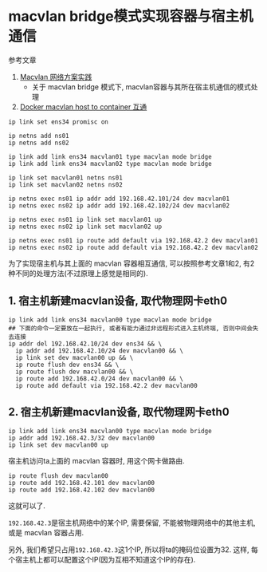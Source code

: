 # macvlan bridge模式实现容器与宿主机通信

参考文章

1. [Macvlan 网络方案实践](https://cloud.tencent.com/developer/article/1495218)
    - 关于 macvlan bridge 模式下, macvlan容器与其所在宿主机通信的模式处理
2. [Docker macvlan host to container 互通](https://www.jianshu.com/p/680fad14a947)

```
ip link set ens34 promisc on

ip netns add ns01
ip netns add ns02

ip link add link ens34 macvlan01 type macvlan mode bridge
ip link add link ens34 macvlan02 type macvlan mode bridge

ip link set macvlan01 netns ns01
ip link set macvlan02 netns ns02

ip netns exec ns01 ip addr add 192.168.42.101/24 dev macvlan01
ip netns exec ns02 ip addr add 192.168.42.102/24 dev macvlan02

ip netns exec ns01 ip link set macvlan01 up
ip netns exec ns02 ip link set macvlan02 up

ip netns exec ns01 ip route add default via 192.168.42.2 dev macvlan01
ip netns exec ns02 ip route add default via 192.168.42.2 dev macvlan02
```

为了实现宿主机与其上面的 macvlan 容器相互通信, 可以按照参考文章1和2, 有2种不同的处理方法(不过原理上感觉是相同的).

## 1. 宿主机新建macvlan设备, 取代物理网卡eth0

```
ip link add link ens34 macvlan00 type macvlan mode bridge
## 下面的命令一定要放在一起执行, 或者有能力通过非远程形式进入主机终端, 否则中间会失去连接
ip addr del 192.168.42.10/24 dev ens34 && \
  ip addr add 192.168.42.10/24 dev macvlan00 && \
  ip link set dev macvlan00 up && \
  ip route flush dev ens34 && \
  ip route flush dev macvlan00 && \
  ip route add 192.168.42.0/24 dev macvlan00 && \
  ip route add default via 192.168.42.2 dev macvlan00
```

## 2. 宿主机新建macvlan设备, 取代物理网卡eth0

```
ip link add link ens34 macvlan00 type macvlan mode bridge
ip addr add 192.168.42.3/32 dev macvlan00
ip link set dev macvlan00 up
```

宿主机访问ta上面的 macvlan 容器时, 用这个网卡做路由.

```
ip route flush dev macvlan00
ip route add 192.168.42.101 dev macvlan00
ip route add 192.168.42.102 dev macvlan00
```

这就可以了.

`192.168.42.3`是宿主机网络中的某个IP, 需要保留, 不能被物理网络中的其他主机, 或是 macvlan 容器占用.

另外, 我们希望只占用`192.168.42.3`这1个IP, 所以将ta的掩码位设置为32. 这样, 每个宿主机上都可以配置这个IP(因为互相不知道这个IP的存在).
